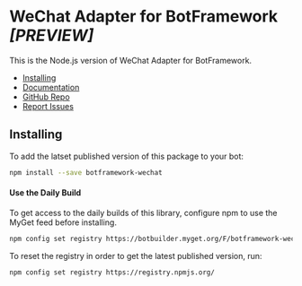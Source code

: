 # WeChat Adapter for BotFramework ***_[PREVIEW]_***

This is the Node.js version of WeChat Adapter for BotFramework.

- [Installing](#installing)
- [Documentation](https://github.com/microsoft/BotFramework-WeChat/blob/6fd1d212e47fd9ff1b9e6865beac1c6fac242047/doc/README.md)
- [GitHub Repo](https://github.com/microsoft/BotFramework-WeChat)
- [Report Issues](https://github.com/microsoft/BotFramework-WeChat/issues)

## Installing
To add the latset published version of this package to your bot:

```bash
npm install --save botframework-wechat
```

#### Use the Daily Build

To get access to the daily builds of this library, configure npm to use the MyGet feed before installing.

```bash
npm config set registry https://botbuilder.myget.org/F/botframework-wechat/npm/
```

To reset the registry in order to get the latest published version, run:
```bash
npm config set registry https://registry.npmjs.org/
```